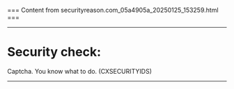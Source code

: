 === Content from securityreason.com_05a4905a_20250125_153259.html ===


---

# Security check:

Captcha. You know what to do. (CXSECURITYIDS)

---


